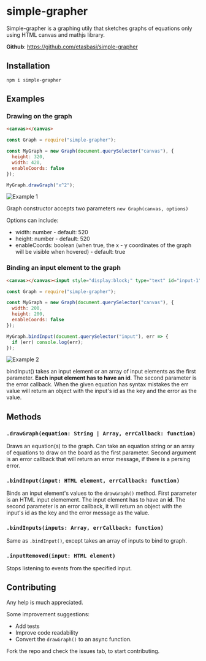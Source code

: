 # simple-grapher

Simple-grapher is a graphing utily that sketches graphs of equations only using HTML canvas and mathjs library.

**Github**: https://github.com/etasbasi/simple-grapher

## Installation

```
npm i simple-grapher
```

## Examples

### Drawing on the graph

```html
<canvas></canvas>
```

```javascript
const Graph = require("simple-grapher");

const MyGraph = new Graph(document.querySelector("canvas"), {
  height: 320,
  width: 420,
  enableCoords: false
});

MyGraph.drawGraph("x^2");
```

![](https://github.com/etasbasi/simple-grapher/blob/gh-pages/snapshots/example.png?raw=true "Example 1")

Graph constructor accepts two parameters `new Graph(canvas, options)`

Options can include:

- width: number - default: 520
- height: number - default: 520
- enableCoords: boolean (when true, the x - y coordinates of the graph will be visible when hovered) - default: true

### Binding an input element to the graph

```html
<canvas></canvas><input style="display:block;" type="text" id="input-1" />
```

```javascript
const Graph = require("simple-grapher");

const MyGraph = new Graph(document.querySelector("canvas"), {
  width: 200,
  height: 200,
  enableCoords: false
});

MyGraph.bindInput(document.querySelector("input"), err => {
  if (err) console.log(err);
});
```

![](https://github.com/etasbasi/simple-grapher/blob/gh-pages/snapshots/example2.png?raw=true "Example 2")

bindInput() takes an input element or an array of input elements as the first parameter. **Each input element has to have an id**. The second parameter is the error callback. When the given equation has syntax mistakes the err value will return an object with the input's id as the key and the error as the value.

## Methods

### `.drawGraph(equation: String | Array, errCallback: function)`

Draws an equation(s) to the graph. Can take an equation string or an array of equations to draw on the board as the first parameter. Second argument is an error callback that will return an error message, if there is a persing error.

### `.bindInput(input: HTML element, errCallback: function)`

Binds an input element's values to the `drawGraph()` method. First parameter is an HTML input elemement. The input element has to have an **id**. The second parameter is an error callback, it will return an object with the input's id as the key and the error message as the value.

### `.bindInputs(inputs: Array, errCallback: function)`

Same as `.bindInput()`, except takes an array of inputs to bind to graph.

### `.inputRemoved(input: HTML element)`

Stops listening to events from the specified input.

## Contributing

Any help is much appreciated.

Some improvement suggestions:

- Add tests
- Improve code readability
- Convert the `drawGraph()` to an async function.

Fork the repo and check the issues tab, to start contributing.
